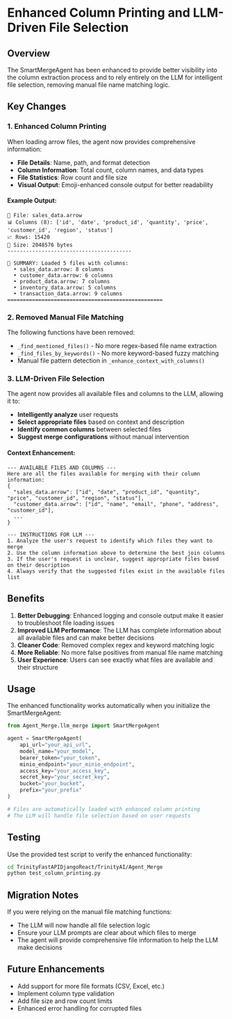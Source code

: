 # Enhanced Column Printing and LLM-Driven File Selection

## Overview

The SmartMergeAgent has been enhanced to provide better visibility into the column extraction process and to rely entirely on the LLM for intelligent file selection, removing manual file name matching logic.

## Key Changes

### 1. Enhanced Column Printing

When loading arrow files, the agent now provides comprehensive information:

- **File Details**: Name, path, and format detection
- **Column Information**: Total count, column names, and data types
- **File Statistics**: Row count and file size
- **Visual Output**: Emoji-enhanced console output for better readability

#### Example Output:
```
📁 File: sales_data.arrow
📊 Columns (8): ['id', 'date', 'product_id', 'quantity', 'price', 'customer_id', 'region', 'status']
📈 Rows: 15420
💾 Size: 2048576 bytes
----------------------------------------

🎯 SUMMARY: Loaded 5 files with columns:
  • sales_data.arrow: 8 columns
  • customer_data.arrow: 6 columns
  • product_data.arrow: 7 columns
  • inventory_data.arrow: 5 columns
  • transaction_data.arrow: 9 columns
==================================================
```

### 2. Removed Manual File Matching

The following functions have been removed:
- `_find_mentioned_files()` - No more regex-based file name extraction
- `_find_files_by_keywords()` - No more keyword-based fuzzy matching
- Manual file pattern detection in `_enhance_context_with_columns()`

### 3. LLM-Driven File Selection

The agent now provides all available files and columns to the LLM, allowing it to:

- **Intelligently analyze** user requests
- **Select appropriate files** based on context and description
- **Identify common columns** between selected files
- **Suggest merge configurations** without manual intervention

#### Context Enhancement:
```
--- AVAILABLE FILES AND COLUMNS ---
Here are all the files available for merging with their column information:
{
  "sales_data.arrow": ["id", "date", "product_id", "quantity", "price", "customer_id", "region", "status"],
  "customer_data.arrow": ["id", "name", "email", "phone", "address", "customer_id"],
  ...
}

--- INSTRUCTIONS FOR LLM ---
1. Analyze the user's request to identify which files they want to merge
2. Use the column information above to determine the best join columns
3. If the user's request is unclear, suggest appropriate files based on their description
4. Always verify that the suggested files exist in the available files list
```

## Benefits

1. **Better Debugging**: Enhanced logging and console output make it easier to troubleshoot file loading issues
2. **Improved LLM Performance**: The LLM has complete information about all available files and can make better decisions
3. **Cleaner Code**: Removed complex regex and keyword matching logic
4. **More Reliable**: No more false positives from manual file name matching
5. **User Experience**: Users can see exactly what files are available and their structure

## Usage

The enhanced functionality works automatically when you initialize the SmartMergeAgent:

```python
from Agent_Merge.llm_merge import SmartMergeAgent

agent = SmartMergeAgent(
    api_url="your_api_url",
    model_name="your_model",
    bearer_token="your_token",
    minio_endpoint="your_minio_endpoint",
    access_key="your_access_key",
    secret_key="your_secret_key",
    bucket="your_bucket",
    prefix="your_prefix"
)

# Files are automatically loaded with enhanced column printing
# The LLM will handle file selection based on user requests
```

## Testing

Use the provided test script to verify the enhanced functionality:

```bash
cd TrinityFastAPIDjangoReact/TrinityAI/Agent_Merge
python test_column_printing.py
```

## Migration Notes

If you were relying on the manual file matching functions:
- The LLM will now handle all file selection logic
- Ensure your LLM prompts are clear about which files to merge
- The agent will provide comprehensive file information to help the LLM make decisions

## Future Enhancements

- Add support for more file formats (CSV, Excel, etc.)
- Implement column type validation
- Add file size and row count limits
- Enhanced error handling for corrupted files
